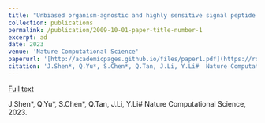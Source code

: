 ```yaml
---
title: "Unbiased organism-agnostic and highly sensitive signal peptide predictor with deep protein language model"
collection: publications
permalink: /publication/2009-10-01-paper-title-number-1
excerpt: ad
date: 2023
venue: 'Nature Computational Science'
paperurl: '[http://academicpages.github.io/files/paper1.pdf](https://rdcu.be/dtupB)'
citation: 'J.Shen*, Q.Yu*, S.Chen*, Q.Tan, J.Li, Y.Li#  Nature Computational Science, 2023.'
---
```


[Full text](https://rdcu.be/dtupB)

J.Shen*, Q.Yu*, S.Chen*, Q.Tan, J.Li, Y.Li#  Nature Computational Science, 2023.
